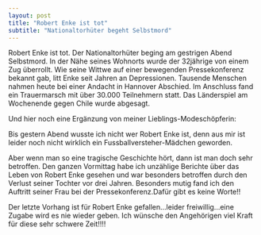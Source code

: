 ```yaml
---
layout: post
title: "Robert Enke ist tot"
subtitle: "Nationaltorhüter begeht Selbstmord"
---
```


Robert Enke ist tot. Der Nationaltorhüter beging am gestrigen Abend Selbstmord. In der Nähe seines Wohnorts wurde der 32jährige von einem Zug überrollt. Wie seine Wittwe auf einer bewegenden Pressekonferenz bekannt gab, litt Enke seit Jahren an Depressionen. Tausende Menschen nahmen heute bei einer Andacht in Hannover Abschied. Im Anschluss fand ein Trauermarsch mit über 30.000 Teilnehmern statt. Das Länderspiel am Wochenende gegen Chile wurde abgesagt.

Und hier noch eine Ergänzung von meiner Lieblings-Modeschöpferin:

Bis gestern Abend wusste ich nicht wer Robert Enke ist, denn aus mir ist leider noch nicht wirklich ein Fussballversteher-Mädchen geworden.

Aber wenn man so eine tragische Geschichte hört, dann ist man doch sehr betroffen. Den ganzen Vormittag habe ich unzählige Berichte über das Leben von Robert Enke gesehen und war besonders betroffen durch den Verlust seiner Tochter vor drei Jahren. Besonders mutig fand ich den Auftritt seiner Frau bei der Pressekonferenz.Dafür gibt es keine Worte!!

Der letzte Vorhang ist für Robert Enke gefallen...leider freiwillig...eine Zugabe wird es nie wieder geben. Ich wünsche den Angehörigen viel Kraft für diese sehr schwere Zeit!!!!

